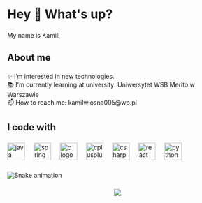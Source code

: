 <h1 align="left">Hey 👋 What's up?</h1>

###

<p align="left">My name is Kamil!</p>

###

<h2 align="left">About me</h2>

###

<p align="left">✨ I’m interested in new technologies.<br>📚 I'm currently learning at university: Uniwersytet WSB Merito w Warszawie<br>📫 How to reach me: kamilwiosna005@wp.pl</p>

###

<h2 align="left">I code with</h2>

###

<div align="left">
  <img src="https://skillicons.dev/icons?i=java" height="40" alt="java logo"  />
  <img width="12" />
  <img src="https://skillicons.dev/icons?i=spring" height="40" alt="spring logo"  />
  <img width="12" />
  <img src="https://skillicons.dev/icons?i=c" height="40" alt="c logo"  />
  <img width="12" />
  <img src="https://skillicons.dev/icons?i=cpp" height="40" alt="cplusplus logo"  />
  <img width="12" />
  <img src="https://skillicons.dev/icons?i=cs" height="40" alt="csharp logo"  />
  <img width="12" />
  <img src="https://skillicons.dev/icons?i=react" height="40" alt="react logo"  />
  <img width="12" />
  <img src="https://skillicons.dev/icons?i=py" height="40" alt="python logo"  />
</div>

###

<img src="https://raw.githubusercontent.com/kam202/kam202/output/snake.svg" alt="Snake animation" />

###

<div align="center">
  <img src="https://visitor-badge.laobi.icu/badge?page_id=kam202.kam202&"  />
</div>

###
